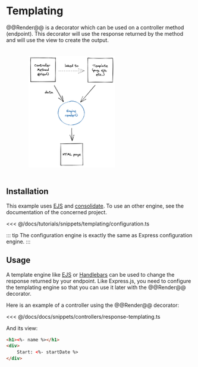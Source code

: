 # Templating

@@Render@@ is a decorator which can be used on a controller method (endpoint).
This decorator will use the response returned by the method and will use the view to create the output.

<figure><img src="./../assets/templating-engine.png" style="max-height: 300px; padding:20px"></figure>

## Installation

This example uses [EJS](https://ejs.co/) and [consolidate](https://npmjs.com/package/consolidate). 
To use an other engine, see the documentation of the concerned project. 

<Tabs class="-code">
  <Tab label="v5.56.0+">
  
<<< @/docs/tutorials/snippets/templating/configuration.ts

  </Tab>
</Tabs>  

::: tip 
The configuration engine is exactly the same as Express configuration engine. 
:::

## Usage

A template engine like [EJS](https://ejs.co/) or [Handlebars](https://handlebarsjs.com/) can be used to change the response returned by your endpoint.
Like Express.js, you need to configure the templating engine so that you can use it later with the @@Render@@ decorator.

Here is an example of a controller using the @@Render@@ decorator:

<<< @/docs/docs/snippets/controllers/response-templating.ts

And its view:
```html
<h1><%- name %></h1>
<div>
    Start: <%- startDate %>
</div>
```
